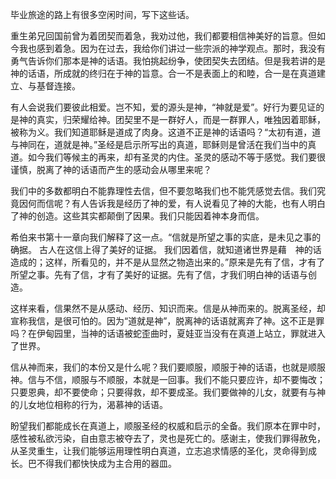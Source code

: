 毕业旅途的路上有很多空闲时间，写下这些话。

重生弟兄回国前曾为着团契而着急，我劝过他，我们都要相信神美好的旨意。但如今我也感到着急。因为在过去，我给你们讲过一些宗派的神学观点。那时，我没有勇气告诉你们那本是神的话语。我怕挑起纷争，使团契失去团结。但是我若讲的是神的话语，所成就的终归在于神的旨意。合一不是表面上的和睦，合一是在真道建立、与基督连接。

有人会说我们要彼此相爱。岂不知，爱的源头是神，“神就是爱”。好行为要见证的是神的真实，归荣耀给神。团契里不是一群好人，而是一群罪人，唯独因着耶稣，被称为义。我们知道耶稣是道成了肉身。这道不正是神的话语吗？“太初有道，道与神同在，道就是神。”圣经是启示所写出的真道，耶稣则是曾活在我们当中的真道。如今我们等候主的再来，却有圣灵的内住。圣灵的感动不等于感觉。我们要很谨慎，脱离了神的话语而产生的感动会从哪里来呢？

我们中的多数都明白不能靠理性去信，但不要忽略我们也不能凭感觉去信。我们究竟因何而信呢？有人告诉我是经历了神的爱，有人说看见了神的大能，也有人明白了神的创造。这些其实都颠倒了因果。我们只能因着神本身而信。

希伯来书第十一章向我们解释了这一点。“信就是所望之事的实底，是未见之事的确据。 古人在这信上得了美好的证据。 我们因着信，就知道诸世界是藉　神的话造成的；这样，所看见的，并不是从显然之物造出来的。”原来是先有了信，才有了所望之事。先有了信，才有了美好的证据。先有了信，才我们明白神的话语与创造。

这样来看，信果然不是从感动、经历、知识而来。信是从神而来的。脱离圣经，却宣称我信，是很可怕的。因为“道就是神”，脱离神的话语就离弃了神。这不正是罪吗？在伊甸园里，当神的话语被蛇歪曲时，夏娃亚当没有在真道上站立，罪就进入了世界。

信从神而来，我们的本份又是什么呢？我们要顺服，顺服于神的话语，也就是顺服神。信与不信，顺服与不顺服，本就是一回事。我们不能只要应许，却不要悔改；只要恩典，却不要使命；只要得救，却不要成圣。我们要做神的儿女，就要有与神的儿女地位相称的行为，渴慕神的话语。

盼望我们都能成长在真道上，顺服圣经的权威和启示的全备。我们原本在罪中时，感性被私欲污染，自由意志被夺去了，灵也是死亡的。感谢主，使我们罪得赦免，从圣灵重生，让我们能够运用理性明白真道，立志追求情感的圣化，灵命得到成长。巴不得我们都快快成为主合用的器皿。
